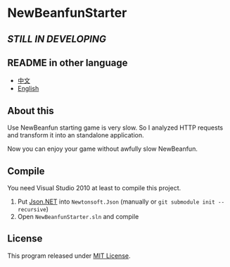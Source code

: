 # NewBeanfunStarter

## *STILL IN DEVELOPING*

## README in other language
- [中文](README.md)
- [English](README_en.md)

## About this

Use NewBeanfun starting game is very slow. So I analyzed HTTP requests and
transform it into an standalone application.

Now you can enjoy your game without awfully slow NewBeanfun.

## Compile

You need Visual Studio 2010 at least to compile this project.

1. Put [Json.NET][1] into `Newtonsoft.Json`
   (manually or `git submodule init --recursive`)
2. Open `NewBeanfunStarter.sln` and compile

## License

This program released under [MIT License](LICENSE).

  [1]: https://github.com/JamesNK/Newtonsoft.Json
